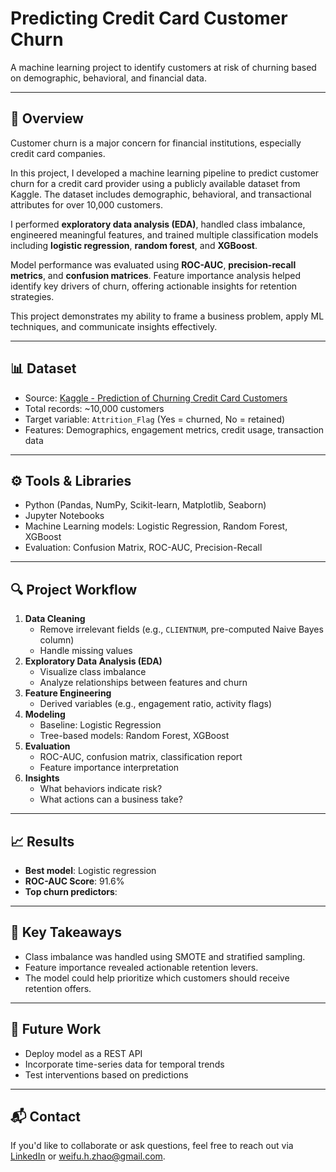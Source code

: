 # Predicting Credit Card Customer Churn

A machine learning project to identify customers at risk of churning based on demographic, behavioral, and financial data.

---

## 📌 Overview

Customer churn is a major concern for financial institutions, especially credit card companies. 

In this project, I developed a machine learning pipeline to predict customer churn for a credit card provider using a publicly available dataset from Kaggle. The dataset includes demographic, behavioral, and transactional attributes for over 10,000 customers. 

I performed **exploratory data analysis (EDA)**, handled class imbalance, engineered meaningful features, and trained multiple classification models including **logistic regression**, **random forest**, and **XGBoost**. 

Model performance was evaluated using **ROC-AUC**, **precision-recall metrics**, and **confusion matrices**. Feature importance analysis helped identify key drivers of churn, offering actionable insights for retention strategies. 

This project demonstrates my ability to frame a business problem, apply ML techniques, and communicate insights effectively.

---

## 📊 Dataset

- Source: [Kaggle - Prediction of Churning Credit Card Customers](https://www.kaggle.com/datasets/thedevastator/predicting-credit-card-customer-attrition-with-m/data)
- Total records: ~10,000 customers
- Target variable: `Attrition_Flag` (Yes = churned, No = retained)
- Features: Demographics, engagement metrics, credit usage, transaction data

---

## ⚙️ Tools & Libraries

- Python (Pandas, NumPy, Scikit-learn, Matplotlib, Seaborn)
- Jupyter Notebooks
- Machine Learning models: Logistic Regression, Random Forest, XGBoost
- Evaluation: Confusion Matrix, ROC-AUC, Precision-Recall

---

## 🔍 Project Workflow

1. **Data Cleaning**  
   - Remove irrelevant fields (e.g., `CLIENTNUM`, pre-computed Naive Bayes column)
   - Handle missing values
2. **Exploratory Data Analysis (EDA)**  
   - Visualize class imbalance  
   - Analyze relationships between features and churn
3. **Feature Engineering**  
   - Derived variables (e.g., engagement ratio, activity flags)
4. **Modeling**  
   - Baseline: Logistic Regression  
   - Tree-based models: Random Forest, XGBoost
5. **Evaluation**  
   - ROC-AUC, confusion matrix, classification report
   - Feature importance interpretation
6. **Insights**  
   - What behaviors indicate risk?
   - What actions can a business take?

---

## 📈 Results

- **Best model**:   Logistic regression
- **ROC-AUC Score**: 91.6%  
- **Top churn predictors**:
  

---

## 📌 Key Takeaways

- Class imbalance was handled using SMOTE and stratified sampling.
- Feature importance revealed actionable retention levers.
- The model could help prioritize which customers should receive retention offers.

---

## 🧠 Future Work

- Deploy model as a REST API
- Incorporate time-series data for temporal trends
- Test interventions based on predictions

---

## 📬 Contact

If you'd like to collaborate or ask questions, feel free to reach out via [LinkedIn](https://www.linkedin.com/in/frankhzhao/) or weifu.h.zhao@gmail.com.